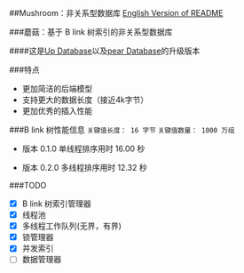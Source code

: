 ##Mushroom：非关系型数据库
[English Version of README](./README.en.md)

###蘑菇：基于 B link 树索引的非关系型数据库

####这是[Up Database](http://www.github.com/UncP/Up_Database)以及[pear Database](http://www.github.com/UncP/pear)的升级版本


###特点
- 更加简洁的后端模型
- 支持更大的数据长度（接近4k字节）
- 更加优秀的插入性能


###B link 树性能信息
`关键值长度： 16 字节`
`关键值数量： 1000 万组`

- 版本 0.1.0 单线程排序用时 16.00 秒

- 版本 0.2.0 多线程排序用时 12.32 秒


###TODO
- [x] B link 树索引管理器
- [x] 线程池
- [x] 多线程工作队列(无界，有界)
- [x] 锁管理器
- [x] 并发索引
- [ ] 数据管理器
